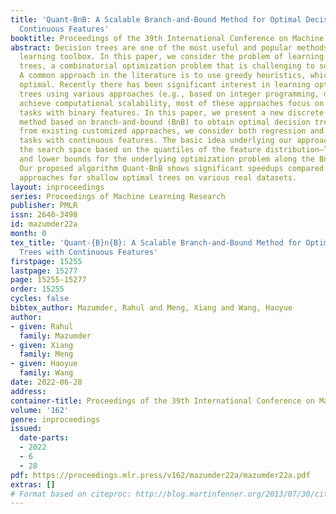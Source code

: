 ```yaml
---
title: 'Quant-BnB: A Scalable Branch-and-Bound Method for Optimal Decision Trees with
  Continuous Features'
booktitle: Proceedings of the 39th International Conference on Machine Learning
abstract: Decision trees are one of the most useful and popular methods in the machine
  learning toolbox. In this paper, we consider the problem of learning optimal decision
  trees, a combinatorial optimization problem that is challenging to solve at scale.
  A common approach in the literature is to use greedy heuristics, which may not be
  optimal. Recently there has been significant interest in learning optimal decision
  trees using various approaches (e.g., based on integer programming, dynamic programming)—to
  achieve computational scalability, most of these approaches focus on classification
  tasks with binary features. In this paper, we present a new discrete optimization
  method based on branch-and-bound (BnB) to obtain optimal decision trees. Different
  from existing customized approaches, we consider both regression and classification
  tasks with continuous features. The basic idea underlying our approach is to split
  the search space based on the quantiles of the feature distribution—leading to upper
  and lower bounds for the underlying optimization problem along the BnB iterations.
  Our proposed algorithm Quant-BnB shows significant speedups compared to existing
  approaches for shallow optimal trees on various real datasets.
layout: inproceedings
series: Proceedings of Machine Learning Research
publisher: PMLR
issn: 2640-3498
id: mazumder22a
month: 0
tex_title: 'Quant-{B}n{B}: A Scalable Branch-and-Bound Method for Optimal Decision
  Trees with Continuous Features'
firstpage: 15255
lastpage: 15277
page: 15255-15277
order: 15255
cycles: false
bibtex_author: Mazumder, Rahul and Meng, Xiang and Wang, Haoyue
author:
- given: Rahul
  family: Mazumder
- given: Xiang
  family: Meng
- given: Haoyue
  family: Wang
date: 2022-06-28
address:
container-title: Proceedings of the 39th International Conference on Machine Learning
volume: '162'
genre: inproceedings
issued:
  date-parts:
  - 2022
  - 6
  - 28
pdf: https://proceedings.mlr.press/v162/mazumder22a/mazumder22a.pdf
extras: []
# Format based on citeproc: http://blog.martinfenner.org/2013/07/30/citeproc-yaml-for-bibliographies/
---
```

